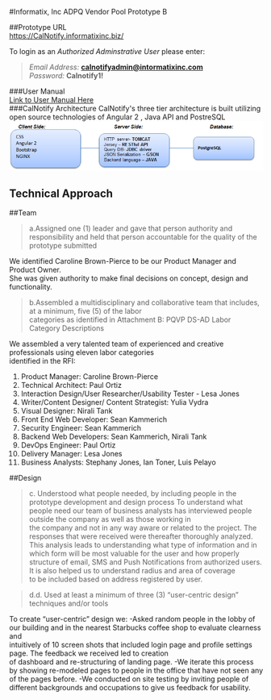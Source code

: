 
#Informatix, Inc  ADPQ Vendor Pool Prototype B

##Prototype URL  
                  https://CalNotify.informatixinc.biz/

To login as an *Authorized Adminstrative User* please enter:  
>_Email Address:_ **calnotifyadmin@intormatixinc.com**  
_Password:_ **Calnotify1!**

###User Manual  
[Link to User Manual Here](https://github.com/informatixinc/Cal-Notify/tree/master/db_schema)  
###CalNotify Architecture
CalNotify's three tier architecture is built utilizing open source technologies of Angular 2 , Java API and PostreSQL  
![CalNotify Architecture](https://github.com/yuliavydra/TEST1/blob/master/CaNotifyArchitecture.PNG)

## Technical Approach
>

##Team
>a.Assigned one (1) leader and gave that person authority and responsibility and held that
person accountable for the quality of the prototype submitted

We identified Caroline Brown-Pierce to be our Product Manager and Product Owner.  
She was given authority to make final decisions on concept, design and functionality. 

>b.Assembled a multidisciplinary and collaborative team that includes, at a minimum, five (5) of the labor  
categories as identified in Attachment B: PQVP DS-AD Labor Category Descriptions

We assembled a very talented team of experienced and creative professionals using eleven labor categories  
identified in the RFI: 

1.  Product Manager: Caroline Brown-Pierce  
2.  Technical Architect: Paul Ortiz  
3.  Interaction Design/User Researcher/Usability Tester - Lesa Jones  
4.  Writer/Content Designer/ Content Strategist: Yulia Vydra  
5.  Visual Designer:  Nirali Tank  
6.  Front End Web Developer: Sean Kammerich  
7.  Security Engineer: Sean Kammerich  
8.  Backend  Web Developers: Sean Kammerich, Nirali Tank  
9.  DevOps Engineer: Paul Ortiz  
10. Delivery Manager: Lesa Jones  
11. Business Analysts: Stephany Jones, Ian Toner, Luis Pelayo  

##Design
>c. Understood what people needed, by including people in the prototype development and design process
To understand what people need our team of business analysts has interviewed people outside the company as well as those working in  
the company and not in any way aware or related to the project. The responses that were received were thereafter thoroughly analyzed. This analysis leads to understanding what type of information and in which form will be most valuable for the user and how properly structure of email, SMS and Push Notifications from authorized users. It is also helped us to understand radius and area of coverage  
to be included based on address registered by user.

>d.d. Used at least a minimum of three (3) “user-centric design” techniques and/or tools

To create “user-centric” design we:
-Asked random people in the lobby of our building and in the nearest Starbucks coffee shop to evaluate clearness and  
intuitively of 10 screen shots that included login page and profile settings page. The feedback we received led to creation  
of dashboard and re-structuring of landing page.
-We iterate this process by showing re-modeled pages to people in the office that have not seen any of the pages before.
-We conducted on site testing by inviting people of different backgrounds and occupations to give us feedback for usability.














